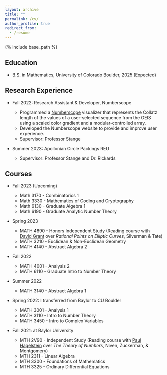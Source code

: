 ```yaml
---
layout: archive
title: ""
permalink: /cv/
author_profile: true
redirect_from:
  - /resume
---
```


{% include base_path %}

## Education
* B.S. in Mathematics, University of Colorado Boulder, 2025 (Expected)

## Research Experience
* Fall 2022: Research Assistant & Developer, Numberscope
  * Programmed a <a href="https://numberscope.colorado.edu">Numberscope</a> visualizer that represents the Collatz length of the values of a user-selected sequence from the OEIS using a scaled color gradient and a modular-controlled array.
  * Developed the Numberscope website to provide and improve user experience.
  * Supervisor: Professor Stange

* Summer 2023: Apollonian Circle Packings REU
  * Supervisor: Professor Stange and Dr. Rickards

## Courses
* Fall 2023 (Upcoming)
  * Math 3170 - Combinatorics 1
  * Math 3330 - Mathematics of Coding and Cryptography
  * Math 6130 - Graduate Algebra 1
  * Math 6190 - Graduate Analytic Number Theory

* Spring 2023
  * MATH 4890 - Honors Independent Study (Reading course with <a href="https://www.colorado.edu/math/david-grant">David Grant</a> over _Rational Points on Elliptic Curves_, Silverman & Tate) 
  * MATH 3210 - Euclidean & Non-Euclidean Geometry
  * MATH 4140 - Abstract Algebra 2 

* Fall 2022
  * MATH 4001 - Analysis 2
  * MATH 6110 - Graduate Intro to Number Theory

* Summer 2022
  * MATH 3140 - Abstract Algebra 1
 
* Spring 2022: I transferred from Baylor to CU Boulder
  * MATH 3001 - Analysis 1
  * MATH 3110 - Intro to Number Theory
  * MATH 3450 - Intro to Complex Variables 

* Fall 2021: at Baylor University
  * MTH 2V90 - Independent Study (Reading course with <a href="https://www.baylor.edu/math/index.php?id=54007">Paul Hagelstein</a> over _The Theory of Numbers_, Niven, Zuckerman, & Montgomery) 
  * MTH 2311 - Linear Algebra
  * MTH 3300 - Foundations of Mathematics 
  * MTH 3325 - Ordinary Differential Equations
